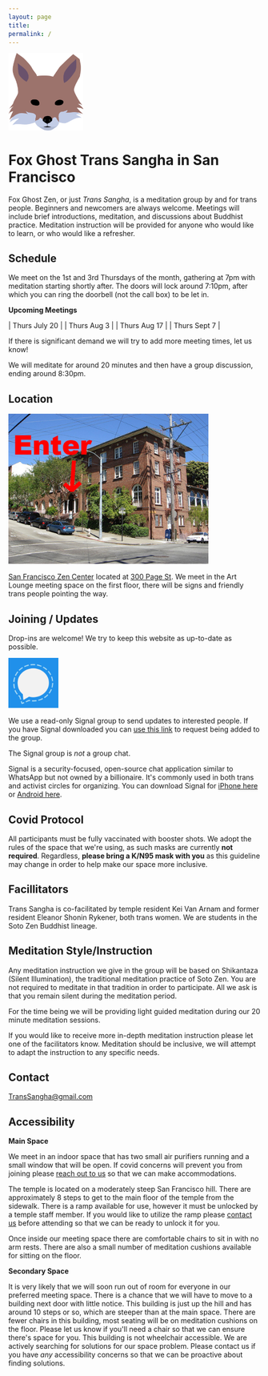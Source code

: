 ```yaml
---
layout: page
title:
permalink: /
---
```



<img src="images/fox-icon-bare.png" alt="an illustration of a ghostly fox, it's very spooky" width="150px"/>

# Fox Ghost Trans Sangha in San Francisco
Fox Ghost Zen, or just _Trans Sangha_, is a meditation group by and for trans people. Beginners and newcomers are always welcome. Meetings will include brief introductions, meditation, and discussions about Buddhist practice. Meditation instruction will be provided for anyone who would like to learn, or who would like a refresher.

## Schedule

We meet on the 1st and 3rd Thursdays of the month, gathering at 7pm with meditation starting shortly after. The doors will lock around 7:10pm, after which you can ring the doorbell (not the call box) to be let in.

**Upcoming Meetings**

| Thurs July 20 |
| Thurs Aug 3   |
| Thurs Aug 17  |
| Thurs Sept 7  |

If there is significant demand we will try to add more meeting times, let us know!

We will meditate for around 20 minutes and then have a group discussion, ending around 8:30pm.

## Location
<img src="images/sfzc.jpg" alt="a photo of the meeting place with an arrow pointing to the entrance" width="400px"/>

[San Francisco Zen Center](https://sfzc.org) located at [300 Page St](https://goo.gl/maps/1tYkRHUwu3E2i5rz5). We meet in the Art Lounge meeting space on the first floor, there will be signs and friendly trans people pointing the way.

## Joining / Updates
Drop-ins are welcome! We try to keep this website as up-to-date as possible.

<img src="images/signal.png" alt="signal app logo" width="100px"/>

We use a read-only Signal group to send updates to interested people. If you have Signal downloaded you can [use this link](https://signal.group/#CjQKICYH4BMbBk2x0wwIzPQT26q-4Bv-f8yC493EyGR5WMuyEhCEzV1c3QgZEuN1McLCru51) to request being added to the group.

The Signal group is *not* a group chat.

Signal is a security-focused, open-source chat application similar to WhatsApp but not owned by a billionaire. It's commonly used in both trans and activist circles for organizing. You can download Signal for [iPhone here](https://apps.apple.com/us/app/signal-private-messenger/id874139669) or [Android here](https://play.google.com/store/apps/details?id=org.thoughtcrime.securesms).

## Covid Protocol
All participants must be fully vaccinated with booster shots. We adopt the rules of the space that we're using, as such masks are currently **not required**. Regardless, **please bring a K/N95 mask with you** as this guideline may change in order to help make our space more inclusive.

## Facillitators
Trans Sangha is co-facilitated by temple resident Kei Van Arnam and former resident Eleanor Shonin Rykener, both trans women. We are students in the Soto Zen Buddhist lineage.

## Meditation Style/Instruction
Any meditation instruction we give in the group will be based on Shikantaza (Silent Illumination), the traditional meditation practice of Soto Zen. You are not required to meditate in that tradition in order to participate. All we ask is that you remain silent during the meditation period.

For the time being we will be providing light guided meditation during our 20 minute meditation sessions.

If you would like to receive more in-depth meditation instruction please let one of the facilitators know. Meditation should be inclusive, we will attempt to adapt the instruction to any specific needs.

## Contact
[TransSangha@gmail.com](mailto:transsangha@gmail.com)

## Accessibility

**Main Space**

We meet in an indoor space that has two small air purifiers running and a small window that will be open. If covid concerns will prevent you from joining please [reach out to us](mailto:transsangha@gmail.com) so that we can make accommodations.

The temple is located on a moderately steep San Francisco hill. There are approximately 8 steps to get to the main floor of the temple from the sidewalk. There is a ramp available for use, however it must be unlocked by a temple staff member. If you would like to utilize the ramp please [contact us](mailto:transsangha@gmail.com) before attending so that we can be ready to unlock it for you.

Once inside our meeting space there are comfortable chairs to sit in with no arm rests. There are also a small number of meditation cushions available for sitting on the floor.

**Secondary Space**

It is very likely that we will soon run out of room for everyone in our preferred meeting space. There is a chance that we will have to move to a building next door with little notice. This building is just up the hill and has around 10 steps or so, which are steeper than at the main space. There are fewer chairs in this building, most seating will be on meditation cushions on the floor. Please let us know if you'll need a chair so that we can ensure there's space for you. This building is not wheelchair accessible. We are actively searching for solutions for our space problem. Please contact us if you have *any* accessibility concerns so that we can be proactive about finding solutions.
